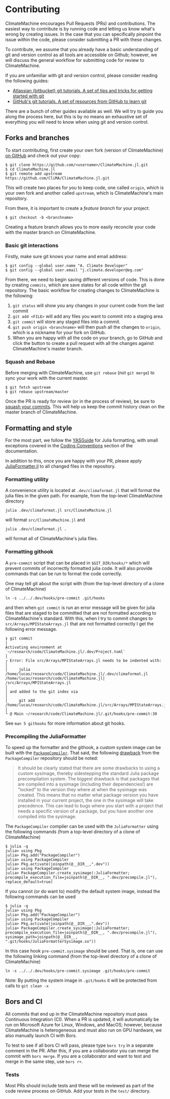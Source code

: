 # Contributing

ClimateMachine encourages Pull Requests (PRs) and contributions.  The easiest
way to contribute is by running code and letting us know what's wrong by
creating issues.  In the case that you can specifically pinpoint the issue
within the code, please consider submitting a PR with these changes.

To contribute, we assume that you already have a basic understanding of git and
version control as all tools are accessible on Github; however, we will discuss
the general workflow for submitting code for review to ClimateMachine.

If you are unfamiliar with git and version control, please consider reading the
following guides:

- [Atlassian (bitbucket) git tutorials. A set of tips and tricks for getting
  started with git](https://www.atlassian.com/git/tutorials)
- [GitHub's git tutorials. A set of resources from GitHub to learn
  git](https://try.github.io/)

There are a bunch of other guides available as well.  We will try to guide you
along the process here, but this is by no means an exhaustive set of everything
you will need to know when using git and version control.

## Forks and branches

To start contributing, first create your own fork (version of ClimateMachine)
[on GitHub](https://github.com/CliMA/ClimateMachine.jl) and check out your copy:

```
$ git clone https://github.com/<username>/ClimateMachine.jl.git
$ cd ClimateMachine.jl
$ git remote add upstream https://github.com/CliMA/ClimateMachine.jl.git
```

This will create two places for you to keep code, one called `origin`, which is
your own fork and another called `upstream`, which is ClimateMachine's main
repository.

From there, it is important to create a *feature branch* for your project:

```
$ git checkout -b <branchname>
```
Creating a feature branch allows you to more easily reconcile your code with the
master branch on ClimateMachine.

### Basic git interactions

Firstly, make sure git knows your name and email address:

```
$ git config --global user.name "A. Climate Developer"
$ git config --global user.email "j.climate.developer@eg.com"
```

From there, we need to begin saving different versions of code.
This is done by creating `commits`, which are save states for all code within
the git repository.
The basic workflow for creating changes to ClimateMachine is the following:

1. `git status` will show you any changes in your current code from the last
   commit
2. `git add <FILE>` will add any files you want to commit into a staging area
3. `git commit` will store any staged files into a commit.
4. `git push origin <branchname>` will then push all the changes to `origin`,
   which is a nickname for your fork on GitHub.
5. When you are happy with all the code on your branch, go to GitHub and click
   the button to create a pull request with all the changes against
   ClimateMachine's master branch.

### Squash and Rebase

Before merging with ClimateMachine, use `git rebase` (not `git merge`) to sync
your work  with the current master.

```
$ git fetch upstream
$ git rebase upstream/master
```

Once the PR is ready for review (or in the process of review), be sure to
[squash your
commits](https://github.com/edx/edx-platform/wiki/How-to-Rebase-a-Pull-Request#squash-your-changes).
This will help us keep the commit history clean on the master branch of
ClimateMachine.

## Formatting and style

For the most part, we follow the [YASGuide](https://github.com/jrevels/YASGuide)
for Julia formatting, with small exceptions covered in the [Coding
Conventions](https://CliMA.github.io/ClimateMachine.jl/latest/CodingConventions.html)
section of the documentation.

In addition to this, once you are happy with your PR, please apply
[JuliaFormatter.jl](https://github.com/domluna/JuliaFormatter.jl) to all changed
files in the repository.

### Formatting utility

A convenience utility is located at `.dev/climaformat.jl` that will format the
julia files in the given path. For example, from the top-level ClimateMachine
directory
```
julia .dev/climaformat.jl src/ClimateMachine.jl
```
will format `src/ClimateMachine.jl` and
```
julia .dev/climaformat.jl .
```
will format all of ClimateMachine's julia files.

### Formatting githook

A `pre-commit` script that can be placed in `$GIT_DIR/hooks/*` which will
prevent commits of incorrectly formatted julia code.  It will also provide
commands that can be run to format the code correctly.

One may tell git about the script with (from the top-level directory of a clone
of ClimateMachine)
```
ln -s ../../.dev/hooks/pre-commit .git/hooks
```
and then when `git commit` is run an error message will be given for julia files
that are staged to be committed that are not formatted according to
ClimateMachine's standard.  With this, when I try to commit changes to
`src/Arrays/MPIStateArrays.jl` that are not formatted correctly I get the
following error message.

```
❯ git commit                                                                                                           │
Activating environment at `~/research/code/ClimateMachine.jl/.dev/Project.toml`                                        │
┌ Error: File src/Arrays/MPIStateArrays.jl needs to be indented with:                                                  │
│     julia /home/lucas/research/code/ClimateMachine.jl/.dev/climaformat.jl /home/lucas/research/code/ClimateMachine.jl│
/src/Arrays/MPIStateArrays.jl                                                                                          │
│ and added to the git index via                                                                                       │
│     git add /home/lucas/research/code/ClimateMachine.jl/src/Arrays/MPIStateArrays.jl                                 │
└ @ Main ~/research/code/ClimateMachine.jl/.git/hooks/pre-commit:30
```

See `man 5 githooks` for more information about git hooks.

### Precompiling the JuliaFormatter

To speed up the formatter and the githook, a custom system image can be built
with the [`PackageCompiler`](https://github.com/JuliaLang/PackageCompiler.jl).
That said, the following
[drawback](https://julialang.github.io/PackageCompiler.jl/dev/sysimages/#Drawbacks-to-custom-sysimages-1)
from the `PackageCompiler` repository should be noted:

> It should be clearly stated that there are some drawbacks to using a custom
> sysimage, thereby sidestepping the standard Julia package precompilation
> system. The biggest drawback is that packages that are compiled into a
> sysimage (including their dependencies!) are "locked" to the version they
> where at when the sysimage was created. This means that no matter what package
> version you have installed in your current project, the one in the sysimage
> will take precedence. This can lead to bugs where you start with a project
> that needs a specific version of a package, but you have another one compiled
> into the sysimage.

The `PackageCompiler` compiler can be used with the `JuliaFormatter` using the
following commands (from a top-level directory of a clone of ClimateMachine)
```
$ julia -q
julia> using Pkg
julia> Pkg.add("PackageCompiler")
julia> using PackageCompiler
julia> Pkg.activate(joinpath(@__DIR__,".dev"))
julia> using PackageCompiler
julia> PackageCompiler.create_sysimage(:JuliaFormatter; precompile_execution_file=joinpath(@__DIR__, ".dev/precompile.jl"), replace_default=true)
```

If you cannot (or do want to) modify the default system image, instead the
following commands can be used
```
$ julia -q
julia> using Pkg
julia> Pkg.add("PackageCompiler")
julia> using PackageCompiler
julia> Pkg.activate(joinpath(@__DIR__,".dev"))
julia> PackageCompiler.create_sysimage(:JuliaFormatter; precompile_execution_file=joinpath(@__DIR__, ".dev/precompile.jl"), sysimage_path=joinpath(@__DIR__, ".git/hooks/JuliaFormatterSysimage.so"))
```
In this case hook `pre-commit.sysimage` should be used. That is, one can use the
following linking command (from the top-level directory of a clone of
ClimateMachine)
```
ln -s ../../.dev/hooks/pre-commit.sysimage .git/hooks/pre-commit
```
Note: By putting the system image in `.git/hooks` it will be protected from
calls to `git clean -x`

## Bors and CI

All commits that end up in the ClimateMachine repository must pass Continuous
Integration (CI).  When a PR is updated, it will automatically be run on
Microsoft Azure for Linux, Windows, and MacOS; however, because ClimateMachine
is heterogeneous and must also run on GPU hardware, we also manually launch CI
with Bors.

To test to see if all bors CI will pass, please type `bors try` in a separate
comment in the PR.  After this, if you are a collaborator you can merge the
commit with `bors merge`.  If you are a collaborator and want to test and merge
in the same step, use `bors r+`.

### Tests

Most PRs should include tests and these will be reviewed as part of the code
review process on GitHub.  Add your tests in the `test/` directory.
